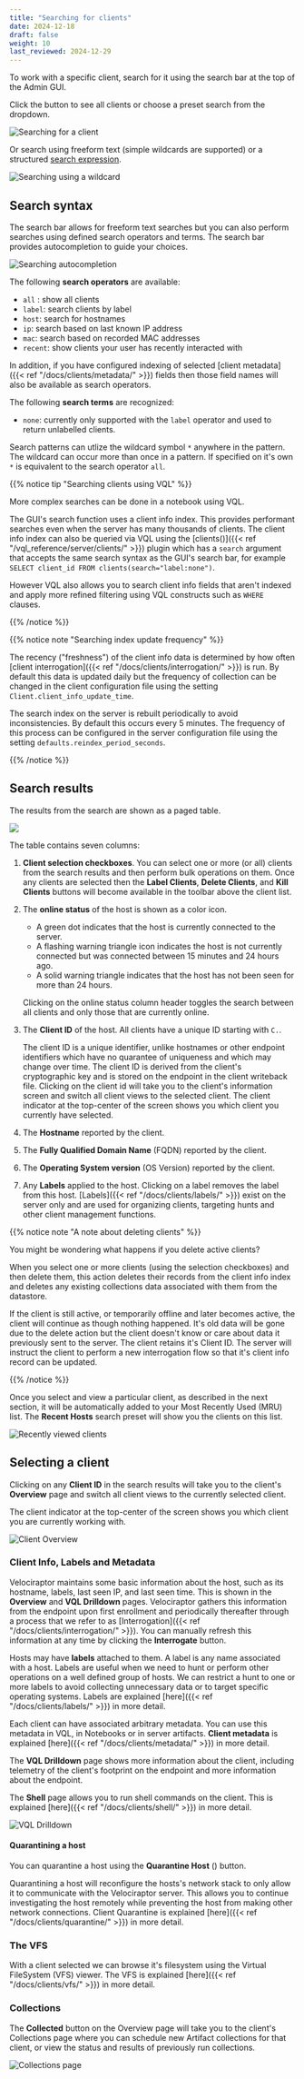 ```yaml
---
title: "Searching for clients"
date: 2024-12-18
draft: false
weight: 10
last_reviewed: 2024-12-29
---
```


To work with a specific client, search for it using the search bar at the top of
the Admin GUI.

Click the <i class="fas fa-search"></i> button to see all clients or choose a
preset search from the dropdown.

![Searching for a client](search_overview.svg)

Or search using freeform text (simple wildcards are supported) or a structured
[search expression](#search-syntax).

![Searching using a wildcard](search_freeform.svg)


## Search syntax

The search bar allows for freeform text searches but you can also perform
searches using defined search operators and terms. The search bar provides
autocompletion to guide your choices.

![Searching autocompletion](search_autocomplete.png)

The following **search operators** are available:

- `all` : show all clients
- `label`: search clients by label
- `host`: search for hostnames
- `ip`: search based on last known IP address
- `mac`: search based on recorded MAC addresses
- `recent`: show clients your user has recently interacted with

In addition, if you have configured indexing of selected
[client metadata]({{< ref "/docs/clients/metadata/" >}}) fields then those field
names will also be available as search operators.

The following **search terms** are recognized:

- `none`: currently only supported with the `label` operator and used to return
  unlabelled clients.

Search patterns can utlize the wildcard symbol `*` anywhere in the pattern. The
wildcard can occur more than once in a pattern. If specified on it's own `*` is
equivalent to the search operator `all`.


{{% notice tip "Searching clients using VQL" %}}

More complex searches can be done in a notebook using VQL.

The GUI's search function uses a client info index. This provides performant
searches even when the server has many thousands of clients. The client info
index can also be queried via VQL using the
[clients()]({{< ref "/vql_reference/server/clients/" >}})
plugin which has a `search` argument that accepts the same search syntax as
the GUI's search bar, for example
`SELECT client_id FROM clients(search="label:none")`.

However VQL also allows you to search client info fields that aren't indexed and
apply more refined filtering using VQL constructs such as `WHERE` clauses.

{{% /notice %}}

{{% notice note "Searching index update frequency" %}}

The recency ("freshness") of the client info data is determined by how often
[client interrogation]({{< ref "/docs/clients/interrogation/" >}})
is run. By default this data is updated daily but the frequency of collection
can be changed in the client configuration file using the setting
`Client.client_info_update_time`.

The search index on the server is rebuilt periodically to avoid inconsistencies.
By default this occurs every 5 minutes. The frequency of this process can be
configured in the server configuration file using the setting
`defaults.reindex_period_seconds`.

{{% /notice %}}

## Search results

The results from the search are shown as a paged table.

![](search_columns.svg)

The table contains seven columns:

1. **Client selection checkboxes**. You can select one or more (or all) clients
   from the search results and then perform bulk operations on them. Once any
   clients are selected then the **Label Clients**, **Delete Clients**, and
   **Kill Clients** buttons will become available in the toolbar above the
   client list.

2. The **online status** of the host is shown as a color icon.
   - A green dot indicates that the host is currently connected to the server.
   - A flashing warning triangle icon indicates the host is not currently
   connected but was connected between 15 minutes and 24 hours ago.
   - A solid warning triangle indicates that the host has not been seen for more
     than 24 hours.

   Clicking on the online status column header toggles the
   search between all clients and only those that are currently online.

3. The **Client ID** of the host. All clients have a unique ID starting with `C.`.

   The client ID is a unique identifier, unlike hostnames or other endpoint
   identifiers which have no quarantee of uniqueness and which may change over
   time. The client ID is derived from the client's cryptographic key and is
   stored on the endpoint in the client writeback file. Clicking on the client
   id will take you to the client's information screen and switch all client
   views to the selected client. The client indicator at the top-center of the
   screen shows you which client you currently have selected.

4. The **Hostname** reported by the client.

5. The **Fully Qualified Domain Name** (FQDN) reported by the client.

6. The **Operating System version** (OS Version) reported by the client.

7. Any **Labels** applied to the host. Clicking on a label removes the
   label from this host. [Labels]({{< ref "/docs/clients/labels/" >}}) exist on
   the server only and are used for organizing clients, targeting hunts and
   other client management functions.

{{% notice note "A note about deleting clients" %}}

You might be wondering what happens if you delete active clients?

When you select one or more clients (using the selection checkboxes) and then
delete them, this action deletes their records from the client info index and
deletes any existing collections data associated with them from the datastore.

If the client is still active, or temporarily offline and later becomes active,
the client will continue as though nothing happened. It's old data will be gone
due to the delete action but the client doesn't know or care about data it
previously sent to the server. The client retains it's Client ID. The server
will instruct the client to perform a new interrogation flow so that it's client
info record can be updated.

{{% /notice %}}

Once you select and view a particular client, as described in the next section,
it will be automatically added to your Most Recently Used (MRU) list. The
**Recent Hosts** search preset will show you the clients on this list.

![Recently viewed clients](search_presets.png)

## Selecting a client

Clicking on any **Client ID** in the search results will take you to the
client's **Overview** page and switch all client views to the currently selected
client.

The client indicator at the top-center of the screen shows you which client you
are currently working with.

![Client Overview](client_overview.svg)

### Client Info, Labels and Metadata

Velociraptor maintains some basic information about the host, such as its
hostname, labels, last seen IP, and last seen time. This is shown in the
**Overview** and **VQL Drilldown** pages. Velociraptor gathers this
information from the endpoint upon first enrollment and periodically thereafter
through a process that we refer to as
[Interrogation]({{< ref "/docs/clients/interrogation/" >}}).
You can manually refresh this information at any time by clicking the
**Interrogate** button.

Hosts may have **labels** attached to them. A label is any name associated with
a host. Labels are useful when we need to hunt or perform other operations on a
well defined group of hosts. We can restrict a hunt to one or more labels to
avoid collecting unnecessary data or to target specific operating systems.
Labels are explained [here]({{< ref "/docs/clients/labels/" >}})
in more detail.

Each client can have associated arbitrary metadata. You can use this
metadata in VQL, in Notebooks or in server artifacts. **Client metadata** is
explained [here]({{< ref "/docs/clients/metadata/" >}})
in more detail.

The **VQL Drilldown** page shows more information about the client, including
telemetry of the client's footprint on the endpoint and more information about
the endpoint.

The **Shell** page allows you to run shell commands on the client. This is
explained [here]({{< ref "/docs/clients/shell/" >}})
in more detail.

![VQL Drilldown](vql_drilldown.png)

#### Quarantining a host

You can quarantine a host using the **Quarantine Host** (<i class="fas
fa-briefcase-medical"></i>) button.

Quarantining a host will reconfigure the
hosts's network stack to only allow it to communicate with the Velociraptor
server. This allows you to continue investigating the host remotely while
preventing the host from making other network connections. Client Quarantine is
explained [here]({{< ref "/docs/clients/quarantine/" >}}) in more detail.

### The VFS

With a client selected we can browse it's filesystem using the Virtual
FileSystem (VFS) viewer. The VFS is explained
[here]({{< ref "/docs/clients/vfs/" >}}) in more detail.

### Collections

The **Collected** button on the Overview page will take you to the client's
Collections page where you can schedule new Artifact collections for that
client, or view the status and results of previously run collections.

![Collections page](client_collections.png)
